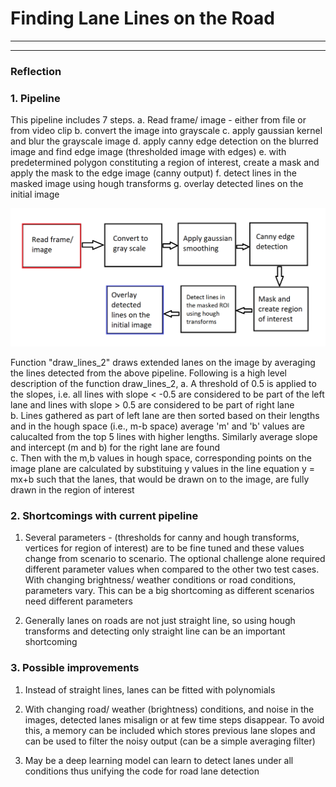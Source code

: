 # **Finding Lane Lines on the Road** 

---


[//]: # (Image References)

[image1]: ./writeup_images/pipeline.png "Pipeline"

---

### Reflection

### 1. Pipeline

This pipeline includes 7 steps. 
a. Read frame/ image - either from file or from video clip
b. convert the image into grayscale
c. apply gaussian kernel and blur the grayscale image
d. apply canny edge detection on the blurred image and find edge image (thresholded image with edges)
e. with predetermined polygon constituting a region of interest, create a mask and apply the mask to the edge image (canny output)
f. detect lines in the masked image using hough transforms
g. overlay detected lines on the initial image

![alt text][image1]

Function "draw_lines_2" draws extended lanes on the image by averaging the lines detected from the above pipeline. 
Following is a high level description of the function draw_lines_2,
	a. A threshold of 0.5 is applied to the slopes, i.e. 
        all lines with slope < -0.5 are considered to be part of the left lane and 
        lines with slope > 0.5 are considered to be part of right lane       
    b. Lines gathered as part of left lane are then sorted based on their lengths and in the hough space (i.e., m-b space)
    average 'm' and 'b' values are calucalted from the top 5 lines with higher lengths. 
    Similarly average slope and intercept (m and b) for the right lane are found    
    c. Then with the m,b values in hough space, corresponding points on the image plane are calculated by substituing y values
    in the line equation y = mx+b such that the lanes, that would be drawn on to the image,
    are fully drawn in the region of interest


### 2. Shortcomings with current pipeline

1. Several parameters - (thresholds for canny and hough transforms, vertices for region of interest) are to be fine tuned and these values change from scenario to scenario. 
The optional challenge alone required different parameter values when compared to the other two test cases. 
With changing brightness/ weather conditions or road conditions, parameters vary.
This can be a big shortcoming as different scenarios need different parameters

2. Generally lanes on roads are not just straight line, so using hough transforms and detecting only straight line can be an important shortcoming

### 3. Possible improvements

1. Instead of straight lines, lanes can be fitted with polynomials

2. With changing road/ weather (brightness) conditions, and noise in the images, detected lanes misalign or at few time steps disappear.
To avoid this, a memory can be included which stores previous lane slopes and can be used to filter the noisy output (can be a simple averaging filter)

3. May be a deep learning model can learn to detect lanes under all conditions thus unifying the code for road lane detection
